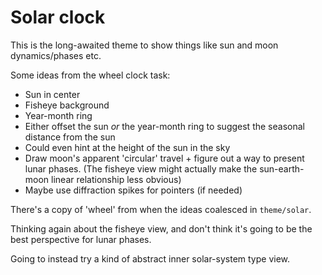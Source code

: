 Solar clock
===========


This is the long-awaited theme to show things like sun and moon dynamics/phases etc.

Some ideas from the wheel clock task:

* Sun in center
* Fisheye background
* Year-month ring
* Either offset the sun *or* the year-month ring to suggest the seasonal distance from the sun
* Could even hint at the height of the sun in the sky
* Draw moon's apparent 'circular' travel + figure out a way to present lunar phases.
	(The fisheye view might actually make the sun-earth-moon linear relationship less obvious)
* Maybe use diffraction spikes for pointers (if needed)


There's a copy of 'wheel' from when the ideas coalesced in `theme/solar`.


Thinking again about the fisheye view, and don't think it's going to be the best perspective for lunar phases.

Going to instead try a kind of abstract inner solar-system type view.
